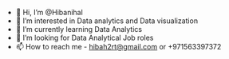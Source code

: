 - 👋 Hi, I’m @Hibanihal
- 👀 I’m interested in Data analytics and Data visualization
- 🌱 I’m currently learning Data Analytics
- 💞️ I’m looking for Data Analytical Job roles
- 📫 How to reach me - hibah2rt@gmail.com or +971563397372

<!---
Hibanihal/Hibanihal is a ✨ special ✨ repository because its `README.md` (this file) appears on your GitHub profile.
You can click the Preview link to take a look at your changes.
--->
